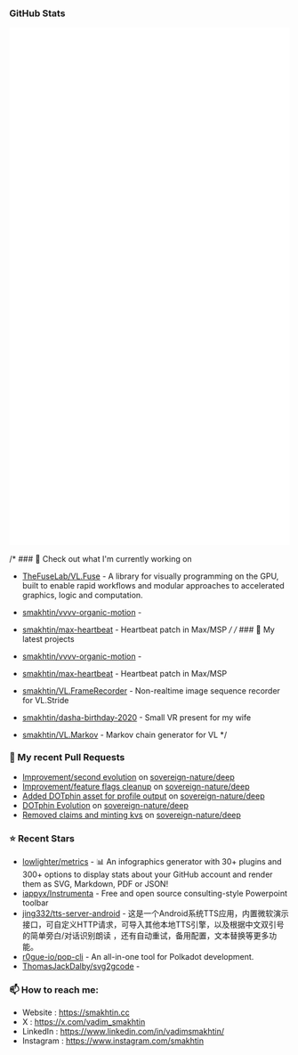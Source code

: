 ### GitHub Stats

<p align="left"><img src="https://raw.githubusercontent.com/smakhtin/smakhtin/main/github-metrics.svg" /></p>

/* ### 👷 Check out what I'm currently working on

- [TheFuseLab/VL.Fuse](https://github.com/TheFuseLab/VL.Fuse) - A library for visually programming on the GPU, built to enable rapid workflows and modular approaches to accelerated graphics, logic and computation.
- [smakhtin/vvvv-organic-motion](https://github.com/smakhtin/vvvv-organic-motion) - 
- [smakhtin/max-heartbeat](https://github.com/smakhtin/max-heartbeat) - Heartbeat patch in Max/MSP */
/* ### 🌱 My latest projects

- [smakhtin/vvvv-organic-motion](https://github.com/smakhtin/vvvv-organic-motion) - 
- [smakhtin/max-heartbeat](https://github.com/smakhtin/max-heartbeat) - Heartbeat patch in Max/MSP
- [smakhtin/VL.FrameRecorder](https://github.com/smakhtin/VL.FrameRecorder) - Non-realtime image sequence recorder for VL.Stride
- [smakhtin/dasha-birthday-2020](https://github.com/smakhtin/dasha-birthday-2020) - Small VR present for my wife
- [smakhtin/VL.Markov](https://github.com/smakhtin/VL.Markov) - Markov chain generator for VL */
### 🔨 My recent Pull Requests

- [Improvement/second evolution](https://github.com/sovereign-nature/deep/pull/1913) on [sovereign-nature/deep](https://github.com/sovereign-nature/deep)
- [Improvement/feature flags cleanup](https://github.com/sovereign-nature/deep/pull/1908) on [sovereign-nature/deep](https://github.com/sovereign-nature/deep)
- [Added DOTphin asset for profile output](https://github.com/sovereign-nature/deep/pull/1907) on [sovereign-nature/deep](https://github.com/sovereign-nature/deep)
- [DOTphin Evolution](https://github.com/sovereign-nature/deep/pull/1902) on [sovereign-nature/deep](https://github.com/sovereign-nature/deep)
- [Removed claims and minting kvs](https://github.com/sovereign-nature/deep/pull/1889) on [sovereign-nature/deep](https://github.com/sovereign-nature/deep)
### ⭐ Recent Stars

- [lowlighter/metrics](https://github.com/lowlighter/metrics) - 📊 An infographics generator with 30&#43; plugins and 300&#43; options to display stats about your GitHub account and render them as SVG, Markdown, PDF or JSON!
- [iappyx/Instrumenta](https://github.com/iappyx/Instrumenta) - Free and open source consulting-style Powerpoint toolbar
- [jing332/tts-server-android](https://github.com/jing332/tts-server-android) - 这是一个Android系统TTS应用，内置微软演示接口，可自定义HTTP请求，可导入其他本地TTS引擎，以及根据中文双引号的简单旁白/对话识别朗读 ，还有自动重试，备用配置，文本替换等更多功能。
- [r0gue-io/pop-cli](https://github.com/r0gue-io/pop-cli) - An all-in-one tool for Polkadot development.
- [ThomasJackDalby/svg2gcode](https://github.com/ThomasJackDalby/svg2gcode) - 
### 📫 How to reach me:
  - Website   : <https://smakhtin.cc>
  - X   : <https://x.com/vadim_smakhtin>
  - LinkedIn   : <https://www.linkedin.com/in/vadimsmakhtin/>
  - Instagram    : <https://www.instagram.com/smakhtin>

